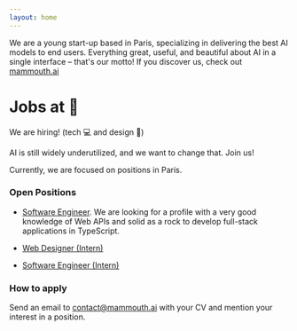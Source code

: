```yaml
---
layout: home
---
```


We are a young start-up based in Paris, specializing in delivering the best AI models to end users. Everything great, useful, and beautiful about AI in a single interface – that's our motto!
If you discover us, check out [mammouth.ai](https://mammouth.ai/)

# Jobs at :mammoth:

We are hiring! (tech :computer: and design :art:)

AI is still widely underutilized, and we want to change that. Join us!

Currently, we are focused on positions in Paris.

<!-- Our team operates with 50% remote work, and the remaining time is spent in our Paris office. -->

### Open Positions

- [Software Engineer](https://www.notion.so/182cf297c1ca80629935edacf8aa1e39?pvs=21). We are looking for a profile with a very good knowledge of Web APIs and solid as a rock to develop full-stack applications in TypeScript.

- [Web Designer (Intern)](https://www.notion.so/mammouth/Web-Designer-Intern-Paris-153cf297c1ca806f8d83dc8ba26ae8a0)
- [Software Engineer (Intern)](https://www.notion.so/174cf297c1ca80f4aee0e88fed6fc385?pvs=21)

### How to apply

Send an email to [contact@mammouth.ai](mailto:contact@mammouth.ai) with your CV and mention your interest in a position.